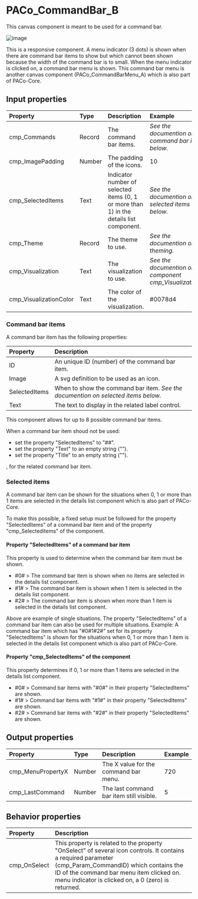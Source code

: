 # PACo_CommandBar_B

This canvas component is meant to be used for a command bar.

![image](https://user-images.githubusercontent.com/35654198/235978488-10113e29-f5ff-4fd5-8254-ac7ae55d49d8.png)

This is a responsive component. A menu indicator (3 dots) is shown when there are command bar items to show but which cannot been shown because the width of the command bar is to small. When the menu indicator is clicked on, a command bar menu is shown. This command bar menu is another canvas component (PACo_CommandBarMenu_A) which is also part of PACo-Core.

## **Input properties**

| Property | Type | Description | Example |
| :--- | :--- | :--- | :--- |
| cmp_Commands | Record | The command bar items. | *See the documention on command bar items below.* |
| cmp_ImagePadding | Number | The padding of the icons. | 10 |
| cmp_SelectedItems | Text | Indicator number of selected items (0, 1 or more than 1) in the details list component. | *See the documention on selected items below.* |
| cmp_Theme | Record | The theme to use. | *See the documention on theming.* |
| cmp_Visualization | Text | The visualization to use. | *See the documention on the component cmp_Visualization_A.* |
| cmp_VisualizationColor | Text | The color of the visualization. | #0078d4 |

### Command bar items
A command bar item has the following properties:

| Property | Description |
| :--- | :--- |
| ID | An unique ID (number) of the command bar item. |
| Image | A svg definition to be used as an icon. |
| SelectedItems | When to show the command bar item. *See the documention on selected items below.* |
| Text | The text to display in the related label control. |

This component allows for up to 8 possible command bar items.

When a command bar item shoud not be used:

- set the property "SelectedItems" to "##".
- set the property "Text" to an empty string ("").
- set the property "Title" to an empty string ("").

, for the related command bar item.

### Selected items
A command bar item can be shown for the situations when 0, 1 or more than 1 items are selected in the details list component which is also part of PACo-Core.

To make this possible, a fixed setup must be followed for the property "SelectedItems" of a command bar item and of the property "cmp_Selecteditems" of the component.

#### Property "SelectedItems" of a command bar item

This property is used to determine when the command bar item must be shown.

- #0# > The command bar item is shown when no items are selected in the details list component.
- #1# > The command bar item is shown when 1 item is selected in the details list component.
- #2# > The command bar item is shown when more than 1 item is selected in the details list component.

Above are example of single situations. The property "SelectedItems" of a command bar item can also be used for multiple situations. Example: A command bar item which has "#0#1#2#" set for its property "SelectedItems" is shown for the situations when 0, 1 or more than 1 item is selected in the details list component which is also part of PACo-Core.

#### Property "cmp_SelectedItems" of the component

This property determines if 0, 1 or more than 1 items are selected in the details list component.

- #0# > Command bar items with "#0#" in their property "SelectedItems" are shown.
- #1# > Command bar items with "#1#" in their property "SelectedItems" are shown.
- #2# > Command bar items with "#2#" in their property "SelectedItems" are shown.

## **Output properties**

| Property | Type | Description | Example |
| :--- | :--- | :--- | :--- |
| cmp_MenuPropertyX | Number | The X value for the command bar menu.  | 720 |
| cmp_LastCommand | Number | The last command bar item still visible. | 5 |

## **Behavior properties**

| Property | Description |
| :--- | :--- |
| cmp_OnSelect | This property is related to the property "OnSelect" of several icon controls. It contains a required parameter (cmp_Param_CommandID) which contains the ID of the command bar menu item clicked on. menu indicator is clicked on, a 0 (zero) is returned. |
